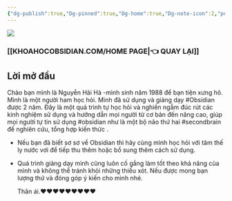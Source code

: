 ```yaml
---
{"dg-publish":true,"Dg-pinned":true,"Dg-home":true,"Dg-note-icon":2,"permalink":"/0-attachments/nguyen-hai-ha/","dgPassFrontmatter":true,"noteIcon":"2","created":"2024-02-29T09:58:41.503+07:00","updated":"2023-12-29T17:39:21.000+07:00"}
---
```



![](https://i.imgur.com/SjSyDpr.png)
### [[KHOAHOCOBSIDIAN.COM/HOME PAGE\|👈 QUAY LẠI]]
## Lời mở đầu
Chào bạn mình là Nguyễn Hải Hà -mình sinh năm 1988 để bạn tiện xưng hô.
Mình là một người ham học hỏi. Mình đã sử dụng và giảng dạy #Obsidian được 2 năm. Đây là một quá trình tự học hỏi và nghiền ngẫm đúc rút các kinh nghiệm sử dụng và hướng dẫn mọi người từ cơ bản đến nâng cao, giúp mọi người tự tin sử dụng #obsidian như là một bộ não thứ hai #secondbrain để nghiên cứu, tổng hợp kiến thức . 

- Nếu bạn đã biết sơ sơ về Obsidian thì hãy cùng mình học hỏi với tâm thế ly nước vơi để tiếp thu thêm hoặc bổ sung thêm cách sử dụng.
- Quá trình giảng dạy mình cũng luôn cố gắng làm tốt theo khả năng của mình và không thể tránh khỏi những thiếu xót. Nếu được mong bạn lượng thứ và đóng góp ý kiến cho mình nhé.
  
  Thân ái.❤️❤️❤️❤️❤️❤️❤️❤️❤️
  